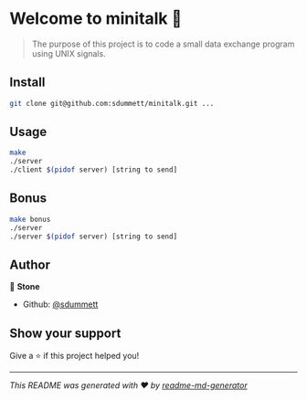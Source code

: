 # Welcome to minitalk 👋

> The purpose of this project is to code a small data exchange program using UNIX signals.

## Install

```sh
git clone git@github.com:sdummett/minitalk.git ...
```

## Usage

```sh
make
./server
./client $(pidof server) [string to send]
```
## Bonus
```sh
make bonus
./server
./server $(pidof server) [string to send]
```
## Author

👤 **Stone**

* Github: [@sdummett](https://github.com/sdummett)

## Show your support

Give a ⭐️ if this project helped you!


***
_This README was generated with ❤️ by [readme-md-generator](https://github.com/kefranabg/readme-md-generator)_
